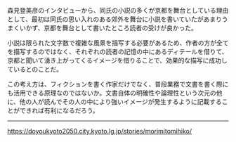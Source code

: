 森見登美彦のインタビューから、同氏の小説の多くが京都を舞台としている理由として、最初は同氏の思い入れのある郊外を舞台に小説を書いていたがあまりうまくいかず、京都を舞台として書いたところ読者の受けが良かった。

小説は限られた文字数で複雑な風景を描写する必要があるため、作者の方が全てを描写するのではなく、それぞれの読者の記憶の中にあるディテールを借りて、京都と聞いて湧き上がってくるイメージを借りることで、効果的な描写に成功しているとのことだ。

この考え方は、フィクションを書く作家だけでなく、普段業務で文書を書く際にも活用できる原理なのではないか。文書自体の明確性や論理性という次元の他に、他の人が読んでその人の中により強いイメージが発生するように記載することができれば有利になるだろう。

---

https://doyoukyoto2050.city.kyoto.lg.jp/stories/morimitomihiko/